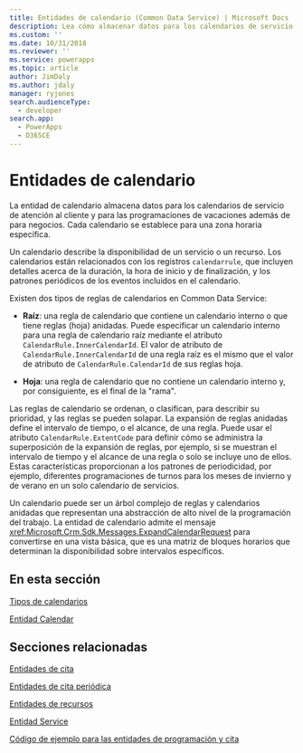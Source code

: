 ```yaml
---
title: Entidades de calendario (Common Data Service) | Microsoft Docs
description: Lea cómo almacenar datos para los calendarios de servicio de atención al cliente y para las programaciones de vacaciones usando entidades de calendario.
ms.custom: ''
ms.date: 10/31/2018
ms.reviewer: ''
ms.service: powerapps
ms.topic: article
author: JimDaly
ms.author: jdaly
manager: ryjones
search.audienceType:
  - developer
search.app:
  - PowerApps
  - D365CE
---
```

# <a name="calendar-entities"></a>Entidades de calendario

La entidad de calendario almacena datos para los calendarios de servicio de atención al cliente y para las programaciones de vacaciones además de para negocios. Cada calendario se establece para una zona horaria específica.  
  
 Un calendario describe la disponibilidad de un servicio o un recurso. Los calendarios están relacionados con los registros `calendarrule`, que incluyen detalles acerca de la duración, la hora de inicio y de finalización, y los patrones periódicos de los eventos incluidos en el calendario.  
  
 Existen dos tipos de reglas de calendarios en Common Data Service:  
  
- **Raíz**: una regla de calendario que contiene un calendario interno o que tiene reglas (hoja) anidadas. Puede especificar un calendario interno para una regla de calendario raíz mediante el atributo `CalendarRule.InnerCalendarId`. El valor de atributo de `CalendarRule.InnerCalendarId` de una regla raíz es el mismo que el valor de atributo de `CalendarRule.CalendarId` de sus reglas hoja.  
  
- **Hoja**: una regla de calendario que no contiene un calendario interno y, por consiguiente, es el final de la "rama".  
  
 Las reglas de calendario se ordenan, o clasifican, para describir su prioridad, y las reglas se pueden solapar. La expansión de reglas anidadas define el intervalo de tiempo, o el alcance, de una regla. Puede usar el atributo `CalendarRule.ExtentCode` para definir cómo se administra la superposición de la expansión de reglas, por ejemplo, si se muestran el intervalo de tiempo y el alcance de una regla o solo se incluye uno de ellos. Estas características proporcionan a los patrones de periodicidad, por ejemplo, diferentes programaciones de turnos para los meses de invierno y de verano en un solo calendario de servicios.  
  
 Un calendario puede ser un árbol complejo de reglas y calendarios anidadas que representan una abstracción de alto nivel de la programación del trabajo. La entidad de calendario admite el mensaje <xref:Microsoft.Crm.Sdk.Messages.ExpandCalendarRequest> para convertirse en una vista básica, que es una matriz de bloques horarios que determinan la disponibilidad sobre intervalos específicos.  
  
## <a name="in-this-section"></a>En esta sección  
 [Tipos de calendarios](types-calendars.md)  
  
 [Entidad Calendar](/reference/entities/calendar.md)  
  
## <a name="related-sections"></a>Secciones relacionadas  
 [Entidades de cita](/dynamics365/customer-engagement/developer/appointment-entities)  
  
 [Entidades de cita periódica](/dynamics365/customer-engagement/developer/recurring-appointment-entities)  
  
 [Entidades de recursos](/dynamics365/customer-engagement/developer/resource-entities)  
  
 [Entidad Service](/dynamics365/customer-engagement/developer/service-entity)  
  
 [Código de ejemplo para las entidades de programación y cita](/dynamics365/customer-engagement/developer/sample-code-schedule-appointment-entities)